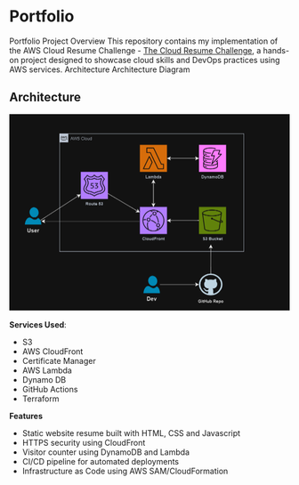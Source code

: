 # Portfolio
Portfolio
Project Overview
This repository contains my implementation of the AWS Cloud Resume Challenge - [The Cloud Resume Challenge](https://cloudresumechallenge.dev/), a hands-on project designed to showcase cloud skills and DevOps practices using AWS services.
Architecture
Architecture Diagram

## Architecture

![Architecture Diagram](/img/resume-cloud-challenge.png)


**Services Used**:

- S3
- AWS CloudFront
- Certificate Manager
- AWS Lambda
- Dynamo DB
- GitHub Actions
- Terraform

**Features**
- Static website resume built with HTML, CSS and Javascript
- HTTPS security using CloudFront
- Visitor counter using DynamoDB and Lambda
- CI/CD pipeline for automated deployments
- Infrastructure as Code using AWS SAM/CloudFormation
